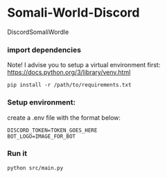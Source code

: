 # Somali-World-Discord
DiscordSomaliWordle


### import dependencies
Note! I advise you to setup a virtual environment first: https://docs.python.org/3/library/venv.html
```
pip install -r /path/to/requirements.txt
```

### Setup environment:
create a .env file with the format below:
```
DISCORD_TOKEN=TOKEN_GOES_HERE
BOT_LOGO=IMAGE_FOR_BOT
```

### Run it

```
python src/main.py
```